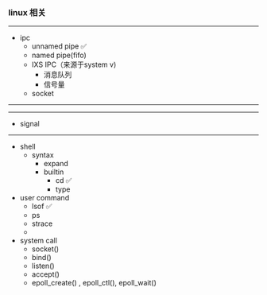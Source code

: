 ###  linux 相关
----
+ ipc
  + unnamed pipe ✅
  + named pipe(fifo)
  + IXS IPC（来源于system v)
    + 消息队列
    + 信号量
  + socket
----
--------
+ signal
--------
+ shell
  + syntax
    + expand
    + builtin
      + cd ✅
      + type
+ user command
  + lsof ✅
  + ps 
  + strace
  + 
+ system call
  + socket()
  + bind()
  + listen()
  + accept()
  + epoll_create() , epoll_ctl(), epoll_wait()